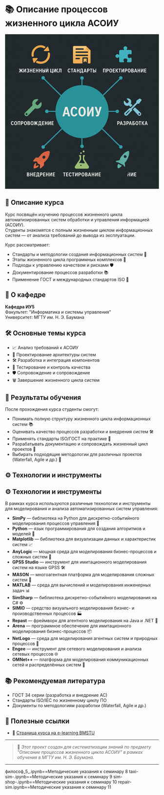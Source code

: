 # 📚 Описание процессов жизненного цикла АСОИУ

![АСОИУ](./assets/pic.png)

## 🚀 Описание курса
Курс посвящён изучению процессов жизненного цикла автоматизированных систем обработки и управления информацией (АСОИУ).  
Студенты знакомятся с полным жизненным циклом информационных систем — от анализа требований до вывода из эксплуатации.  

Курс рассматривает:
- Стандарты и методологии создания информационных систем 📜
- Этапы жизненного цикла программных комплексов 🔄
- Подходы к управлению качеством и рисками 🛡️
- Документирование процессов разработки 📚
- Применение ГОСТ и международных стандартов ISO 📏

## 🏫 О кафедре
**Кафедра ИУ5**  
Факультет: "Информатика и системы управления"  
Университет: МГТУ им. Н. Э. Баумана

## 🛠️ Основные темы курса
- 📈 Анализ требований к АСОИУ
- 🧩 Проектирование архитектуры систем
- 🛠️ Разработка и интеграция компонентов
- 🧪 Тестирование и контроль качества
- 🛡️ Сопровождение и сопровождение
- 🗑️ Завершение жизненного цикла систем

## 🧠 Результаты обучения
После прохождения курса студенты смогут:
- Понимать полную структуру жизненного цикла информационных систем 📚
- Оценивать качество процессов разработки и внедрения систем 🛠️
- Применять стандарты ISO/ГОСТ на практике 🧩
- Разрабатывать документацию и сопровождать жизненный цикл проектов 📄
- Выбирать подходящие методологии для различных проектов (Waterfall, Agile и др.) 🚀

## ⚙️ Технологии и инструменты
## ⚙️ Технологии и инструменты

В рамках курса используются различные технологии и инструменты для моделирования и анализа автоматизированных систем управления:

- **SimPy** — библиотека на Python для дискретно-событийного моделирования процессов управления 🔄
- **Python** — язык программирования для создания алгоритмов и моделей 🐍
- **Matplotlib** — библиотека для визуализации данных и характеристик систем 📈
- **AnyLogic** — мощная среда для моделирования бизнес-процессов и сложных систем 🏢
- **GPSS Studio** — инструмент для имитационного моделирования систем на языке GPSS 🛠️
- **MASON** — многоагентная платформа для моделирования сложных систем 🧩
- **MATLAB** — среда для вычислений и моделирования инженерных задач 📊
- **SimSharp** — библиотека дискретно-событийного моделирования на C# ⚙️
- **SIMIO** — средство визуального моделирования бизнес- и производственных процессов 🏭
- **Repast** — фреймворк для агентного моделирования на Java и .NET 👥
- **Arena** — программное обеспечение для имитационного моделирования бизнес-процессов 📦
- **NetLogo** — среда для моделирования агентных систем и природных процессов 🐾
- **Engee** — инструмент для сетевого моделирования и анализа сетевых процессов 🌐
- **OMNet++** — платформа для моделирования коммуникационных сетей и распределённых систем 📡


## 📚 Рекомендуемая литература
- ГОСТ 34 серии (разработка и внедрение АС)
- Стандарты ISO/IEC по жизненному циклу ПО
- Документы по методологиям разработки (Waterfall, Agile и др.)

## 📎 Полезные ссылки
- 🔗 [Страница курса на e-learning BMSTU](https://e-learning.bmstu.ru/iu5/course/view.php?id=124)

---

> 📌 _Этот проект создан для систематизации знаний по предмету "Описание процессов жизненного цикла АСОИУ" в рамках обучения в МГТУ им. Н. Э. Баумана._

---




философ_5_.ipynb==Методические указания к семинару 8
taxi-sim-.ipynb==Методические указания к семинару 9 
sim-shop-.ipynb==Методические указания к семинару 10
repair-sim.ipynb==Методические указания к семинару 11